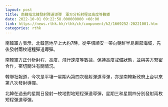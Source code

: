 ```yaml
---
layout: post
title: 南韓指北韓發射彈道導彈　軍方分析射程及高度等數據
date: 2022-10-01 09:22:58.000000000 +08:00
link: https://news.rthk.hk/rthk/ch/component/k2/1669252-20221001.htm
categories: rthk
---
```


南韓軍方表示，北韓當地早上大約7時，從平壤順安一帶向朝鮮半島東部海域，先後發射兩枚短程彈道導彈。

南韓軍方正分析射程、高度、飛行速度等數據，保持高度戒備狀態，並與美方緊密合作，密切關注有關情況。

韓聯社報道，今次是平壤一星期內第四次發射彈道導彈，亦是南韓新政府上台以來第八次發射導彈。

北韓在過去的星期日發射一枚地對地短程彈道導彈，星期三和星期四分別發射兩枚短程彈道導彈。
